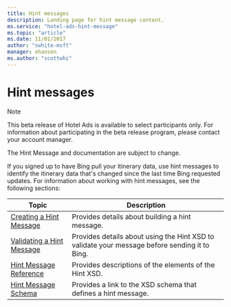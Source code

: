 ```yaml
---
title: Hint messages
description: Landing page for hint message content.
ms.service: "hotel-ads-hint-message"
ms.topic: "article"
ms.date: 11/01/2017
author: "swhite-msft"
manager: ehansen
ms.author: "scottwhi"
---
```


# Hint messages

> [!NOTE]
> This beta release of Hotel Ads is available to select participants only. For information about participating in the beta release program, please contact your account manager.
>
> The Hint Message and documentation are subject to change.

If you signed up to have Bing pull your itinerary data, use hint messages to identify the itinerary data that's changed since the last time Bing requested updates. For information about working with hint messages, see the following sections: 

|Topic|Description
|-|-
|[Creating a Hint Message](../hint-message/create-hint-message.md)|Provides details about building a hint message.
|[Validating a Hint Message](../hint-message/validate-hint-message.md)|Provides details about using the Hint XSD to validate your message before sending it to Bing.
|[Hint Message Reference](../hint-message/reference.md)|Provides descriptions of the elements of the Hint XSD.
|[Hint Message Schema](../hint-message/schema.md)|Provides a link to the XSD schema that defines a hint message.



